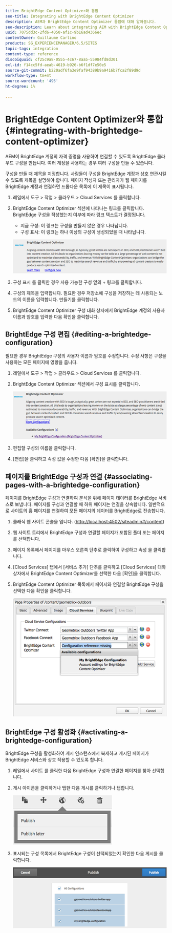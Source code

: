 ```yaml
---
title: BrightEdge Content Optimizer와 통합
seo-title: Integrating with BrightEdge Content Optimizer
description: AEM과 BrightEdge Content Optimizer 통합에 대해 알아봅니다.
seo-description: Learn about integrating AEM with BrightEdge Content Optimizer.
uuid: 7075dd3c-2fd6-4050-af1c-9b16ad4366ec
contentOwner: Guillaume Carlino
products: SG_EXPERIENCEMANAGER/6.5/SITES
topic-tags: integration
content-type: reference
discoiquuid: cf25c9a8-0555-4c67-8aa5-55984fd8d301
exl-id: f14cc5fd-aeab-4619-b926-b6f1df7e50e5
source-git-commit: b220adf6fa3e9faf94389b9a9416b7fca2f89d9d
workflow-type: tm+mt
source-wordcount: '495'
ht-degree: 1%

---
```


# BrightEdge Content Optimizer와 통합{#integrating-with-brightedge-content-optimizer}

AEM이 BrightEdge 계정의 자격 증명을 사용하여 연결할 수 있도록 BrightEdge 클라우드 구성을 만듭니다. 여러 계정을 사용하는 경우 여러 구성을 만들 수 있습니다.

구성을 만들 때 제목을 지정합니다. 사람들이 구성을 BrightEdge 계정과 상호 연관시킬 수 있도록 제목을 설명해야 합니다. 페이지 작성자 또는 관리자가 웹 페이지를 BrightEdge 계정과 연결하면 드롭다운 목록에 이 제목이 표시됩니다.

1. 레일에서 도구 > 작업 > 클라우드 > Cloud Services 를 클릭합니다.
1. BrightEdge Content Optimizer 섹션에 나타나는 링크를 클릭합니다. BrightEdge 구성을 작성했는지 여부에 따라 링크 텍스트가 결정됩니다.

   * 지금 구성: 이 링크는 구성을 만들지 않은 경우 나타납니다.
   * 구성 표시: 이 링크는 하나 이상의 구성이 생성되었을 때 나타납니다.

   ![chlimage_1-4](assets/chlimage_1-4a.png)

1. 구성 표시 를 클릭한 경우 사용 가능한 구성 옆의 + 링크를 클릭합니다.
1. 구성의 제목을 입력합니다. 필요한 경우 저장소에 구성을 저장하는 데 사용되는 노드의 이름을 입력합니다. 만들기를 클릭합니다.
1. BrightEdge Content Optimizer 구성 대화 상자에서 BrightEdge 계정의 사용자 이름과 암호를 입력한 다음 확인을 클릭합니다.

## BrightEdge 구성 편집 {#editing-a-brightedge-configuration}

필요한 경우 BrightEdge 구성의 사용자 이름과 암호를 수정합니다. 수정 사항은 구성을 사용하는 모든 페이지에 영향을 줍니다.

1. 레일에서 도구 > 작업 > 클라우드 > Cloud Services 를 클릭합니다.
1. BrightEdge Content Optimizer 섹션에서 구성 표시를 클릭합니다.

   ![chlimage_1-5](assets/chlimage_1-5a.png)

1. 편집할 구성의 이름을 클릭합니다.
1. [편집]을 클릭하고 속성 값을 수정한 다음 [확인]을 클릭합니다.

## 페이지를 BrightEdge 구성과 연결 {#associating-pages-with-a-brightedge-configuration}

페이지를 BrightEdge 구성과 연결하여 분석을 위해 페이지 데이터를 BrightEdge 서비스로 보냅니다. 페이지를 구성과 연결할 때 하위 페이지는 연결을 상속합니다. 일반적으로 사이트의 홈 페이지를 연결하여 모든 페이지의 데이터를 BrightEdge로 전송합니다.

1. 클래식 웹 사이트 콘솔을 엽니다. ([http://localhost:4502/siteadmin#/content](http://localhost:4502/siteadmin#/content))
1. 웹 사이트 트리에서 BrightEdge 구성과 연결할 페이지가 포함된 폴더 또는 페이지를 선택합니다.
1. 페이지 목록에서 페이지를 마우스 오른쪽 단추로 클릭하여 구성하고 속성 을 클릭합니다.
1. [Cloud Services] 탭에서 [서비스 추가] 단추를 클릭하고 [Cloud Services] 대화 상자에서 BrightEdge Content Optimizer를 선택한 다음 [확인]을 클릭합니다.
1. BrightEdge Content Optimizer 목록에서 페이지와 연결할 BrightEdge 구성을 선택한 다음 확인을 클릭합니다.

   ![chlimage_1-6](assets/chlimage_1-6a.png)

## BrightEdge 구성 활성화 {#activating-a-brightedge-configuration}

BrightEdge 구성을 활성화하여 게시 인스턴스에서 복제하고 게시된 페이지가 BrightEdge 서비스와 상호 작용할 수 있도록 합니다.

1. 레일에서 사이트 를 클릭한 다음 BrightEdge 구성과 연결한 페이지를 찾아 선택합니다.
1. 게시 아이콘을 클릭하거나 탭한 다음 게시를 클릭하거나 탭합니다.

   ![chlimage_1-7](assets/chlimage_1-7a.png)

1. 표시되는 구성 목록에서 BrightEdge 구성이 선택되었는지 확인한 다음 게시를 클릭합니다.

   ![chlimage_1-8](assets/chlimage_1-8a.png)
